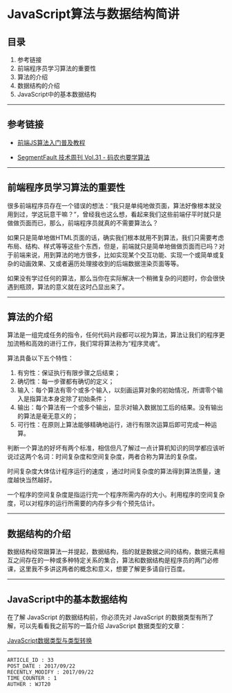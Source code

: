 
# JavaScript算法与数据结构简讲 #

## 目录 ##

1. 参考链接
2. 前端程序员学习算法的重要性
3. 算法的介绍
4. 数据结构的介绍
5. JavaScript中的基本数据结构

---

## 参考链接 ##

- [前端JS算法入门普及教程](http://larryzhu.hk125.171host.com/index.php/index/index/show/catid/2/id/106.html)

- [SegmentFault 技术周刊 Vol.31 - 码农也要学算法](https://segmentfault.com/a/1190000010600318)

---

## 前端程序员学习算法的重要性 ##

很多前端程序员存在一个错误的想法：“我只是单纯地做页面，算法好像根本就没用到过，学这玩意干嘛？”，曾经我也这么想，看起来我们这些前端仔平时就只是做做页面而已，那么，前端程序员就真的不需要算法么？

如果只是简单地做HTML页面的话，确实我们根本就用不到算法，我们只需要考虑布局、结构、样式等等这些个东西，但是，前端就只是简单地做做页面而已吗？对于前端来说，用到算法的地方很多，比如实现某个交互功能、实现一个或简单或复杂的动画效果、又或者遍历处理接收到的后端数据渲染页面等等。

如果没有学过任何的算法，那么当你在实际解决一个稍微复杂的问题时，你会很快遇到瓶颈，算法的意义就在这时凸显出来了。

---

## 算法的介绍 ##

算法是一组完成任务的指令，任何代码片段都可以视为算法，算法让我们的程序更加流畅和高效的进行工作，我们常将算法称为“程序灵魂”。

算法具备以下五个特性：

1. 有穷性：保证执行有限步骤之后结束；
2. 确切性：每一步骤都有确切的定义；
3. 输入：每个算法有零个或多个输入，以刻画运算对象的初始情况，所谓零个输入是指算法本身定除了初始条件；
4. 输出：每个算法有一个或多个输出，显示对输入数据加工后的结果。没有输出的算法是毫无意义的；
5. 可行性：在原则上算法能够精确地运行，进行有限次运算后即可完成一种运算。

判断一个算法的好坏有两个标准，相信但凡了解过一点计算机知识的同学都应该听说过这两个名词：时间复杂度和空间复杂度，两者合称为算法的复杂度。

时间复杂度大体估计程序运行的速度 ，通过时间复杂度的算法得到算法质量，速度越快当然越好。

一个程序的空间复杂度是指运行完一个程序所需内存的大小。利用程序的空间复杂度，可以对程序的运行所需要的内存多少有个预先估计。

---

## 数据结构的介绍 ##

数据结构经常跟算法一并提起，数据结构，指的就是数据之间的结构，数据元素相互之间存在的一种或多种特定关系的集合，算法和数据结构是程序员的两门必修课，这里我不多讲这两者的概念和意义，想要了解更多请自行百度。

---

## JavaScript中的基本数据结构 ##

在了解 JavaScript 的数据结构前，你必须先对 JavaScript 的数据类型有所了解，可以先看看我之前写的一篇介绍 JavaScript 数据类型的文章：

[JavaScript数据类型与类型转换](https://github.com/WeiJietao/LogBase/blob/master/JavaScript%E6%95%B0%E6%8D%AE%E7%B1%BB%E5%9E%8B%E4%B8%8E%E7%B1%BB%E5%9E%8B%E8%BD%AC%E6%8D%A2.md)

---

```
ARTICLE_ID : 33
POST_DATE : 2017/09/22
RECENTLY_MODIFY : 2017/09/22
TIME_COUNTER : 1
AUTHER : WJT20
```
